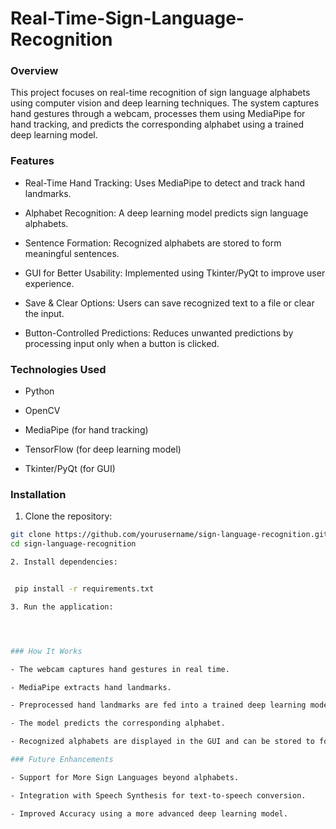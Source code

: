 # Real-Time-Sign-Language-Recognition

### Overview

This project focuses on real-time recognition of sign language alphabets using computer vision and deep learning techniques. The system captures hand gestures through a webcam, processes them using MediaPipe for hand tracking, and predicts the corresponding alphabet using a trained deep learning model.

### Features

- Real-Time Hand Tracking: Uses MediaPipe to detect and track hand landmarks.

- Alphabet Recognition: A deep learning model predicts sign language alphabets.

- Sentence Formation: Recognized alphabets are stored to form meaningful sentences.

- GUI for Better Usability: Implemented using Tkinter/PyQt to improve user experience.

- Save & Clear Options: Users can save recognized text to a file or clear the input.

- Button-Controlled Predictions: Reduces unwanted predictions by processing input only when a button is clicked.

### Technologies Used

- Python

- OpenCV

- MediaPipe (for hand tracking)

- TensorFlow (for deep learning model)

- Tkinter/PyQt (for GUI)


### Installation

1. Clone the repository:


```sh 
git clone https://github.com/yourusername/sign-language-recognition.git 
cd sign-language-recognition

2. Install dependencies:


 pip install -r requirements.txt

3. Run the application:




### How It Works

- The webcam captures hand gestures in real time.

- MediaPipe extracts hand landmarks.

- Preprocessed hand landmarks are fed into a trained deep learning model.

- The model predicts the corresponding alphabet.

- Recognized alphabets are displayed in the GUI and can be stored to form sentences.

### Future Enhancements

- Support for More Sign Languages beyond alphabets.

- Integration with Speech Synthesis for text-to-speech conversion.

- Improved Accuracy using a more advanced deep learning model.
